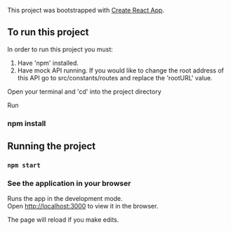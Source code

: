 This project was bootstrapped with [Create React App](https://github.com/facebook/create-react-app).

## To run this project
In order to run this project you must:
1. Have 'npm' installed.
2. Have mock API running. If you would like to change the root address of this API go to src/constants/routes and replace the 'rootURL' value.

Open your terminal and 'cd' into the project directory

Run 
### npm install


## Running the project

### `npm start`

### See the application in your browser
Runs the app in the development mode.<br>
Open [http://localhost:3000](http://localhost:3000) to view it in the browser.

The page will reload if you make edits.<br>
